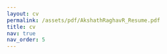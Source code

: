 ```yaml
---
layout: cv
permalink: /assets/pdf/AkshathRaghavR_Resume.pdf
title: cv
nav: true
nav_order: 5
---
```

